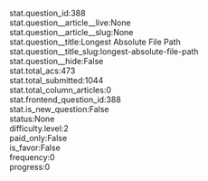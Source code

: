 stat.question_id:388  
stat.question__article__live:None  
stat.question__article__slug:None  
stat.question__title:Longest Absolute File Path  
stat.question__title_slug:longest-absolute-file-path  
stat.question__hide:False  
stat.total_acs:473  
stat.total_submitted:1044  
stat.total_column_articles:0  
stat.frontend_question_id:388  
stat.is_new_question:False  
status:None  
difficulty.level:2  
paid_only:False  
is_favor:False  
frequency:0  
progress:0  
